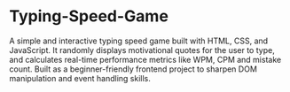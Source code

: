 # Typing-Speed-Game
A simple and interactive typing speed game built with HTML, CSS, and JavaScript. It randomly displays motivational quotes for the user to type, and calculates real-time performance metrics like WPM, CPM and mistake count. Built as a beginner-friendly frontend project to sharpen DOM manipulation and event handling skills.
